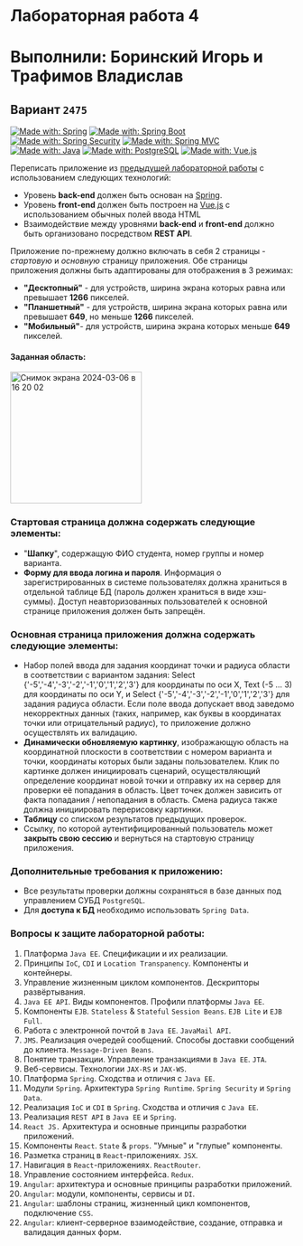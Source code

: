# Лабораторная работа 4
# Выполнили: Боринский Игорь и Трафимов Владислав

## Вариант `2475`

[![Made with: Spring](https://img.shields.io/badge/Spring-white?style=for-the-badge&logo=spring&logoColor=6DB33F)](https://rubyonrails.org/)
[![Made with: Spring Boot](https://img.shields.io/badge/Spring%20Boot-white?style=for-the-badge&logo=springboot&logoColor=6DB33F)](https://rubyonrails.org/)
[![Made with: Spring Security](https://img.shields.io/badge/Spring%20Security-white?style=for-the-badge&logo=springsecurity&logoColor=6DB33F)](https://rubyonrails.org/) 
[![Made with: Spring MVC](https://img.shields.io/badge/Spring%20MVC-white?style=for-the-badge&logo=spring&logoColor=6DB33F)](https://spring.io/guides/gs/serving-web-content/) \
[![Made with: Java](https://img.shields.io/badge/Java-176579?style=for-the-badge&logo=coffeescript&logoColor=E78A2A)](https://www.ruby-lang.org/) 
[![Made with: PostgreSQL](https://img.shields.io/badge/PostgreSQL-4169E1?style=for-the-badge&logo=postgresql&logoColor=white)](https://rubyonrails.org/)
[![Made with: Vue.js](https://img.shields.io/badge/Vue.js-11C38C?style=for-the-badge&logo=vue.js&logoColor=2F465A)](https://rubyonrails.org/)

Переписать приложение из [предыдущей лабораторной работы](../Web-Lab3) с использованием следующих технологий:

- Уровень **back-end** должен быть основан на [Spring](https://spring.io/).
- Уровень **front-end** должен быть построен на [Vue.js](https://vuejs.org/) с использованием обычных полей ввода HTML
- Взаимодействие между уровнями **back-end** и **front-end** должно быть организовано посредством **REST API**.

Приложение по-прежнему должно включать в себя 2 страницы - _стартовую_ и _основную_ страницу приложения. Обе страницы приложения должны быть адаптированы для отображения в 3 режимах:
- **"Десктопный"** - для устройств, ширина экрана которых равна или превышает **1266** пикселей.
- **"Планшетный"** - для устройств, ширина экрана которых равна или превышает **649**, но меньше **1266** пикселей.
- **"Мобильный"**- для устройств, ширина экрана которых меньше **649** пикселей.

#### Заданная область:
<img width="233" alt="Снимок экрана 2024-03-06 в 16 20 02" src="https://github.com/xmnlssv/WEB-Lab4/assets/114988501/3e19ea10-8cbf-4a76-b848-5a0662ba208f">

### Стартовая страница должна содержать следующие элементы:

- "**Шапку**", содержащую ФИО студента, номер группы и номер варианта.
- **Форму для ввода логина и пароля**. Информация о зарегистрированных в системе пользователях должна храниться в отдельной таблице БД (пароль должен храниться в виде хэш-суммы). Доступ неавторизованных пользователей к основной странице приложения должен быть запрещён.

### Основная страница приложения должна содержать следующие элементы:

- Набор полей ввода для задания координат точки и радиуса области в соответствии с вариантом задания: Select {'-5','-4','-3','-2','-1','0','1','2','3'} для координаты по оси X, Text (-5 ... 3) для координаты по оси Y, и Select {'-5','-4','-3','-2','-1','0','1','2','3'} для задания радиуса области. Если поле ввода допускает ввод заведомо некорректных данных (таких, например, как буквы в координатах точки или отрицательный радиус), то приложение должно осуществлять их валидацию.
- **Динамически обновляемую картинку**, изображающую область на координатной плоскости в соответствии с номером варианта и точки, координаты которых были заданы пользователем. Клик по картинке должен инициировать сценарий, осуществляющий определение координат новой точки и отправку их на сервер для проверки её попадания в область. Цвет точек должен зависить от факта попадания / непопадания в область. Смена радиуса также должна инициировать перерисовку картинки.
- **Таблицу** со списком результатов предыдущих проверок.
- Ссылку, по которой аутентифицированный пользователь может **закрыть свою сессию** и вернуться на стартовую страницу приложения.

### Дополнительные требования к приложению:

- Все результаты проверки должны сохраняться в базе данных под управлением СУБД `PostgreSQL`.
- Для **доступа к БД** необходимо использовать `Spring Data`.

### Вопросы к защите лабораторной работы:

1. Платформа `Java EE`. Спецификации и их реализации.
2. Принципы `IoC`, `CDI` и `Location Transpanency`. Компоненты и контейнеры.
3. Управление жизненным циклом компонентов. Дескрипторы развёртывания.
4. `Java EE API`. Виды компонентов. Профили платформы `Java EE`.
5. Компоненты `EJB`. `Stateless` & `Stateful` `Session Beans`. `EJB Lite` и `EJB Full`.
6. Работа с электронной почтой в `Java EE`. `JavaMail API`.
7. `JMS`. Реализация очередей сообщений. Способы доставки сообщений до клиента. `Message-Driven Beans`.
8. Понятие транзакции. Управление транзакциями в `Java EE`. `JTA`.
9. Веб-сервисы. Технологии `JAX-RS` и `JAX-WS`.
10. Платформа `Spring`. Сходства и отличия с `Java EE`.
11. Модули `Spring`. Архитектура `Spring Runtime`. `Spring Security` и `Spring Data`.
12. Реализация `IoC` и `CDI` в `Spring`. Сходства и отличия с `Java EE`.
13. Реализация `REST API` в `Java EE` и `Spring`.
14. `React JS.` Архитектура и основные принципы разработки приложений.
15. Компоненты `React`. `State` & `props`. "Умные" и "глупые" компоненты.
16. Разметка страниц в `React`-приложениях. `JSX`.
17. Навигация в `React`-приложениях. `ReactRouter`.
18. Управление состоянием интерфейса. `Redux`.
19. `Angular`: архитектура и основные принципы разработки приложений.
20. `Angular`: модули, компоненты, сервисы и `DI`.
21. `Angular`: шаблоны страниц, жизненный цикл компонентов, подключение `CSS`.
22. `Angular`: клиент-серверное взаимодействие, создание, отправка и валидация данных форм.
  
